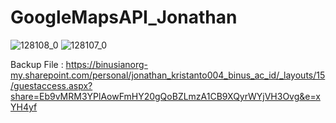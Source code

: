 # GoogleMapsAPI_Jonathan

![128108_0](https://github.com/Flewtime/GoogleMapsAPI_Jonathan/assets/93987808/d381fa71-93e2-436c-8c34-4bee0e1fe491)
![128107_0](https://github.com/Flewtime/GoogleMapsAPI_Jonathan/assets/93987808/f13b6ea6-f12c-47e9-bc22-88ff6158b3b9)

Backup File :
https://binusianorg-my.sharepoint.com/personal/jonathan_kristanto004_binus_ac_id/_layouts/15/guestaccess.aspx?share=Eb9vMRM3YPlAowFmHY20gQoBZLmzA1CB9XQyrWYjVH3Ovg&e=xYH4yf
